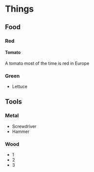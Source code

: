 # Things

## Food

### Red

#### Tomato

A tomato most of the time is red in Europe

### Green

- Lettuce

## Tools

### Metal

* Screwdriver
* Hammer

### Wood

- 1
- 2
- 3
